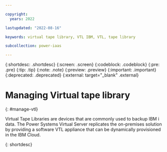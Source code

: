 ```yaml
---

copyright:
  years: 2022

lastupdated: "2022-08-16"

keywords: virtual tape library, VTL IBM, VTL, tape library 

subcollection: power-iaas

---
```


{:shortdesc: .shortdesc}
{:screen: .screen}
{:codeblock: .codeblock}
{:pre: .pre}
{:tip: .tip}
{:note: .note}
{:preview: .preview}
{:important: .important}
{:deprecated: .deprecated}
{:external: target="_blank" .external}

# Managing Virtual tape library

{: #manage-vtl}

Virtual Tape Libraries are devices that are commonly used to backup IBM i data. The Power Systems Virtual Server replicates the on-premises solution by providing a software VTL appliance that can be dynamically provisioned in the IBM Cloud.

{: shortdesc}
